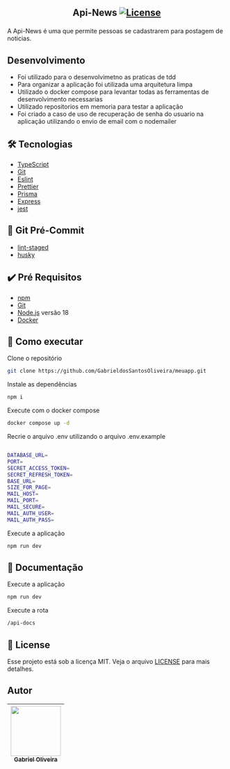 
 ## <p align="center"> Api-News <a href="LICENSE"> <img  src="https://img.shields.io/static/v1?label=License&message=MIT&color=&labelColor=202024" alt="License"></a> </p>
A Api-News é uma que permite pessoas se cadastrarem para postagem de noticias.

## Desenvolvimento
- Foi utilizado para o desenvolvimetno as praticas de tdd
- Para organizar a aplicação foi utilizada uma arquitetura limpa
- Utilizado o docker compose para levantar todas as ferramentas de desenvolvimento necessarias
- Utilizado repositorios em memoria para testar a aplicação
- Foi criado a caso de uso de recuperação de senha do usuario na aplicação utilizando o envio de email com o nodemailer
## 🛠️ Tecnologias

- [TypeScript](https://www.typescriptlang.org/)
- [Git](https://git-scm.com/)
- [Eslint](https://eslint.org/)
- [Prettier](https://prettier.io/)
- [Prisma](https://www.prisma.io/)
- [Express](https://expressjs.com/pt-br/)
- [jest](https://jestjs.io/)

## 🚚 Git Pré-Commit

- [lint-staged](https://github.com/okonet/lint-staged)
- [husky](https://typicode.github.io/husky/#/)

## ✔️ Pré Requisitos

- [npm](https://www.npmjs.com/)
- [Git](https://git-scm.com/book/en/v2/Getting-Started-Installing-Git)
- [Node.js](https://nodejs.org/en/) versão 18
- [Docker](https://www.docker.com/)

## 🚀 Como executar

Clone o repositório

```bash
git clone https://github.com/GabrieldosSantosOliveira/meuapp.git
```

Instale as dependências

```bash
npm i
```

Execute com o docker compose

```bash
docker compose up -d
```
Recrie o arquivo .env utilizando o arquivo .env.example

```bash

DATABASE_URL=
PORT=
SECRET_ACCESS_TOKEN=
SECRET_REFRESH_TOKEN=
BASE_URL=
SIZE_FOR_PAGE=
MAIL_HOST=
MAIL_PORT=
MAIL_SECURE=
MAIL_AUTH_USER=
MAIL_AUTH_PASS=
```

Execute a aplicação
```bash
npm run dev
```
## 🔖 Documentação
Execute a aplicação
```bash
npm run dev
```
Execute a rota
```bash
/api-docs
```

## 📝 License

Esse projeto está sob a licença MIT. Veja o arquivo [LICENSE](LICENSE) para mais detalhes.

## Autor

| [<img src="https://avatars.githubusercontent.com/u/86084272?v=4" width=115><br><sub>Gabriel Oliveira</sub>](https://www.linkedin.com/in/gabriel-dos-santos-oliveira-24b67b243/)
| :---: |

